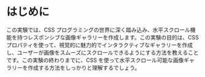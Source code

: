 # はじめに

この実験では、CSS プログラミングの世界に深く踏み込み、水平スクロール機能を持つレスポンシブな画像ギャラリーを作成します。この実験の目的は、CSS プロパティを使って、視覚的に魅力的でインタラクティブなギャラリーを作成し、ユーザーが画像をスムーズにスクロールできるようにする方法を教えることです。この実験の終わりまでに、CSS を使って水平スクロール可能な画像ギャラリーを作成する方法をしっかりと理解するでしょう。
